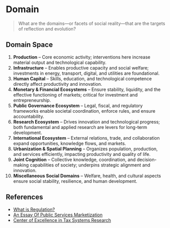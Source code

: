 # Domain

> What are the domains—or facets of social reality—that are the targets of reflection and evolution?

## Domain Space

1. **Production** – Core economic activity; interventions here increase material output and technological capability.
2. **Infrastructure** – Enables productive capacity and social welfare; investments in energy, transport, digital, and utilities are foundational.
3. **Human Capital** – Skills, education, and technological competence directly affect productivity and innovation.
4. **Monetary & Financial Ecosystems** – Ensure stability, liquidity, and the effective functioning of markets; critical for investment and entrepreneurship.
5. **Public Governance Ecosystem** – Legal, fiscal, and regulatory frameworks enable societal coordination, enforce rules, and ensure accountability.
6. **Research Ecosystem** – Drives innovation and technological progress; both fundamental and applied research are levers for long-term development.
7. **International Ecosystem** – External relations, trade, and collaboration expand opportunities, knowledge flows, and markets.
8. **Urbanization & Spatial Planning** – Organizes population, production, and services efficiently, impacting productivity and quality of life.
9. **Joint Cognition** – Collective knowledge, coordination, and decision-making capabilities of society; underpins strategic alignment and innovation.
10. **Miscellaneous Social Domains** – Welfare, health, and cultural aspects ensure social stability, resilience, and human development.

## References

- [What is Regulation?](https://www.yalejreg.com/bulletin/what-is-regulation/)
- [An Essay Of Public Services Marketization](../../Breviarium/an-essay-of-public-services-marketization.md)
- [Center of Excellence in Tax Systems Research](https://www.tuni.fi/en/research/centre-excellence-tax-systems-research)